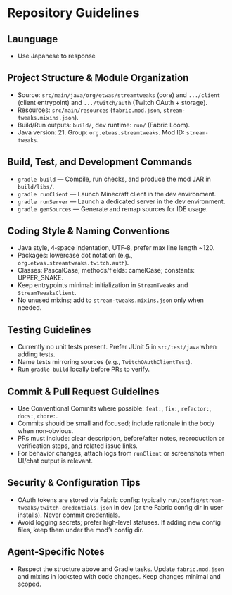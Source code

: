# Repository Guidelines

## Launguage
- Use Japanese to response

## Project Structure & Module Organization
- Source: `src/main/java/org/etwas/streamtweaks` (core) and `.../client` (client entrypoint) and `.../twitch/auth` (Twitch OAuth + storage).
- Resources: `src/main/resources` (`fabric.mod.json`, `stream-tweaks.mixins.json`).
- Build/Run outputs: `build/`, dev runtime: `run/` (Fabric Loom).
- Java version: 21. Group: `org.etwas.streamtweaks`. Mod ID: `stream-tweaks`.

## Build, Test, and Development Commands
- `gradle build` — Compile, run checks, and produce the mod JAR in `build/libs/`.
- `gradle runClient` — Launch Minecraft client in the dev environment.
- `gradle runServer` — Launch a dedicated server in the dev environment.
- `gradle genSources` — Generate and remap sources for IDE usage.

## Coding Style & Naming Conventions
- Java style, 4‑space indentation, UTF‑8, prefer max line length ~120.
- Packages: lowercase dot notation (e.g., `org.etwas.streamtweaks.twitch.auth`).
- Classes: PascalCase; methods/fields: camelCase; constants: UPPER_SNAKE.
- Keep entrypoints minimal: initialization in `StreamTweaks` and `StreamTweaksClient`.
- No unused mixins; add to `stream-tweaks.mixins.json` only when needed.

## Testing Guidelines
- Currently no unit tests present. Prefer JUnit 5 in `src/test/java` when adding tests.
- Name tests mirroring sources (e.g., `TwitchOAuthClientTest`).
- Run `gradle build` locally before PRs to verify.

## Commit & Pull Request Guidelines
- Use Conventional Commits where possible: `feat:`, `fix:`, `refactor:`, `docs:`, `chore:`.
- Commits should be small and focused; include rationale in the body when non‑obvious.
- PRs must include: clear description, before/after notes, reproduction or verification steps, and related issue links.
- For behavior changes, attach logs from `runClient` or screenshots when UI/chat output is relevant.

## Security & Configuration Tips
- OAuth tokens are stored via Fabric config: typically `run/config/stream-tweaks/twitch-credentials.json` in dev (or the Fabric config dir in user installs). Never commit credentials.
- Avoid logging secrets; prefer high‑level statuses. If adding new config files, keep them under the mod’s config dir.

## Agent‑Specific Notes
- Respect the structure above and Gradle tasks. Update `fabric.mod.json` and mixins in lockstep with code changes. Keep changes minimal and scoped.
